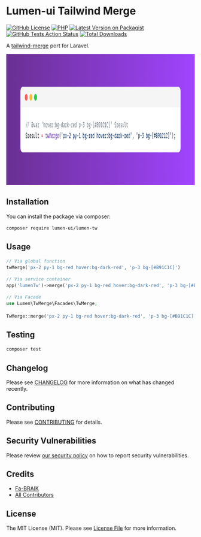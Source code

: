 # Lumen-ui Tailwind Merge

[![GitHub License](https://img.shields.io/github/license/nuxtifyts/php-dto)](https://github.com/Fa-BRAIK/lumen-tw/blob/main/LICENSE.md)
[![PHP](https://img.shields.io/badge/php-%23777BB4.svg?&logo=php&logoColor=white&label=8.4)](https://www.php.net/releases/8.4/en.php)
[![Latest Version on Packagist](https://img.shields.io/packagist/v/lumen-ui/lumen-tw.svg?style=flat-square)](https://packagist.org/packages/lumen-ui/lumen-tw)
[![GitHub Tests Action Status](https://img.shields.io/github/actions/workflow/status/lumen/lumen-tw/run-tests.yml?branch=main&label=tests&style=flat-square)](https://github.com/lumen/lumen-tw/actions?query=workflow%3Arun-tests+branch%3Amain)
[![Total Downloads](https://img.shields.io/packagist/dt/lumen-ui/lumen-tw.svg?style=flat-square)](https://packagist.org/packages/lumen-ui/lumen-tw)

A [tailwind-merge](https://github.com/dcastil/tailwind-merge) port for Laravel.

<p align="center">
    <picture>
        <source media="(prefers-color-scheme: dark)" srcset="https://github.com/Fa-BRAIK/lumen-tw/blob/main/art/dark%3Ahow-to-use.png">
        <img alt="LumenTw example" src="https://github.com/Fa-BRAIK/lumen-tw/blob/main/art/light%3Ahow-to-use.png" height="350px">
    </picture>
</p>

## Installation

You can install the package via composer:

```bash
composer require lumen-ui/lumen-tw
```

## Usage

```php
// Via global function
twMerge('px-2 py-1 bg-red hover:bg-dark-red', 'p-3 bg-[#B91C1C]')
```

```php
// Via service container
app('lumenTw')->merge('px-2 py-1 bg-red hover:bg-dark-red', 'p-3 bg-[#B91C1C]');
```

```php
// Via Facade
use Lumen\TwMerge\Facades\TwMerge;

TwMerge::merge('px-2 py-1 bg-red hover:bg-dark-red', 'p-3 bg-[#B91C1C]');
```

## Testing

```bash
composer test
```

## Changelog

Please see [CHANGELOG](CHANGELOG.md) for more information on what has changed recently.

## Contributing

Please see [CONTRIBUTING](CONTRIBUTING.md) for details.

## Security Vulnerabilities

Please review [our security policy](../../security/policy) on how to report security vulnerabilities.

## Credits

- [Fa-BRAIK](https://github.com/Fa-BRAIK)
- [All Contributors](../../contributors)

## License

The MIT License (MIT). Please see [License File](LICENSE.md) for more information.
